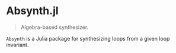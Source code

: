 # Absynth.jl
> Algebra-based synthesizer.

`Absynth` is a Julia package for synthesizing loops from a given loop invariant.
